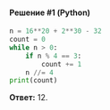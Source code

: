 #### Решение #1 (Python)
```python
n = 16**20 + 2**30 - 32
count = 0
while n > 0:
	if n % 4 == 3:
		count += 1
	n //= 4
print(count)
```
**Ответ:** 12.
